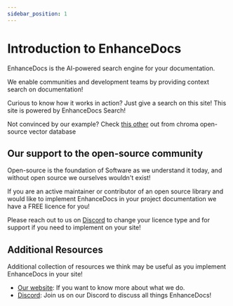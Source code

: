 ```yaml
---
sidebar_position: 1
---
```


# Introduction to EnhanceDocs

EnhanceDocs is the AI-powered search engine for your documentation.

We enable communities and development teams by providing context search on documentation!

Curious to know how it works in action? Just give a search on this site! This site is powered by EnhanceDocs Search!

Not convinced by our example? Check [this other](https://enhancedocs.github.io/chroma-docs/) out from chroma open-source vector database

## Our support to the open-source community

Open-source is the foundation of Software as we understand it today, and without open source we ourselves wouldn't exist!

If you are an active maintainer or contributor of an open source library and would like to implement EnhanceDocs in your project documentation
we have a FREE licence for you!

Please reach out to us on [Discord](https://discord.com/invite/AUDa3KZavw) to change your licence type and for support if you need to implement on your site!

## Additional Resources
Additional collection of resources we think may be useful as you implement EnhanceDocs in your site!

- [Our website](http://enhancedocs.com/): If you want to know more about what we do.
- [Discord](https://discord.com/invite/AUDa3KZavw): Join us on our Discord to discuss all things EnhanceDocs!
